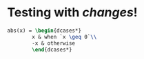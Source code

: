 # Testing with *changes*!

```latex
abs(x) = \begin{dcases*}
        x & when `x \geq 0`\\
        -x & otherwise
        \end{dcases*}
``` 